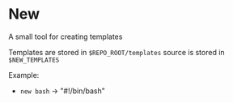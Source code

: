 # New
A small tool for creating templates

Templates are stored in `$REPO_ROOT/templates`
source is stored in `$NEW_TEMPLATES`

Example:
  - `new bash` -> "#!/bin/bash"

